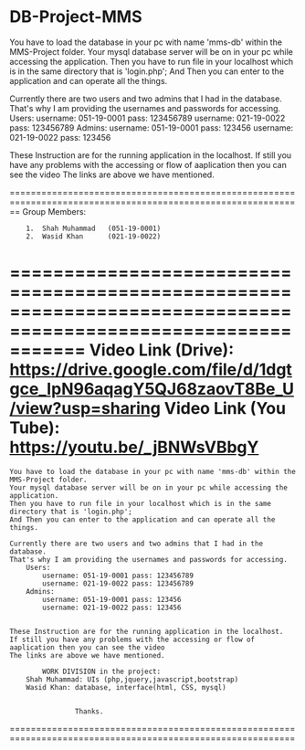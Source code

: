 # DB-Project-MMS
You have to load the database in your pc with name 'mms-db' within the MMS-Project folder.
Your mysql database server will be on in your pc while accessing the application.
Then you have to run file in your localhost which is in the same directory that is 'login.php';
And Then you can enter to the application and can operate all the things.

Currently there are two users and two admins that I had in the database.
That's why I am providing the usernames and passwords for accessing.
	Users:
		username: 051-19-0001 pass: 123456789
		username: 021-19-0022 pass: 123456789
	Admins:
		username: 051-19-0001 pass: 123456
		username: 021-19-0022 pass: 123456


These Instruction are for the running application in the localhost.
If still you have any problems with the accessing or flow of aaplication then you can see the video 
The links are above we have mentioned.

==============================================================================================================
				Group Members:

		1.	Shah Muhammad   (051-19-0001)
		2.	Wasid Khan    	(021-19-0022)

===============================================================================================================
	Video Link (Drive): https://drive.google.com/file/d/1dgtgce_IpN96aqagY5QJ68zaovT8Be_U/view?usp=sharing
	Video Link (You Tube): https://youtu.be/_jBNWsVBbgY
===============================================================================================================

	You have to load the database in your pc with name 'mms-db' within the MMS-Project folder.
	Your mysql database server will be on in your pc while accessing the application.
	Then you have to run file in your localhost which is in the same directory that is 'login.php';
	And Then you can enter to the application and can operate all the things.

	Currently there are two users and two admins that I had in the database.
	That's why I am providing the usernames and passwords for accessing.
		Users:
			username: 051-19-0001 pass: 123456789
			username: 021-19-0022 pass: 123456789
		Admins:
			username: 051-19-0001 pass: 123456
			username: 021-19-0022 pass: 123456


	These Instruction are for the running application in the localhost.
	If still you have any problems with the accessing or flow of aaplication then you can see the video 
	The links are above we have mentioned.
	
			WORK DIVISION in the project:
		Shah Muhammad: UIs (php,jquery,javascript,bootstrap)
		Wasid Khan: database, interface(html, CSS, mysql)


					Thanks.
============================================================================================================

